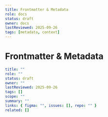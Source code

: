 ```yaml
---
title: Frontmatter & Metadata
role: docs
status: draft
owner: docs
lastReviewed: 2025-09-26
tags: [metadata, context]
---
```


# Frontmatter & Metadata

```yaml
title: ""
role: ""
status: draft
owner: ""
lastReviewed: 2025-09-26
tags: []
scope: ""
summary: ""
links: { figma: "", issues: [], repo: "" }
related: []
```
